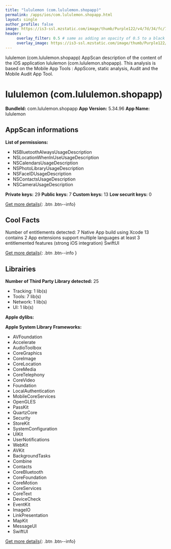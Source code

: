 ```yaml
---
title: "lululemon (com.lululemon.shopapp)"
permalink: /apps/ios/com.lululemon.shopapp.html
layout: single
author_profile: false
image: https://is3-ssl.mzstatic.com/image/thumb/Purple122/v4/7d/34/fc/7d34fc81-3c2c-93b2-c6d3-ad970700de9b/AppIcon-1x_U007emarketing-0-0-0-5-0-0-85-220.png/512x512bb.jpg
header: 
     overlay_filter: 0.5 # same as adding an opacity of 0.5 to a black background
     overlay_image: https://is3-ssl.mzstatic.com/image/thumb/Purple122/v4/7d/34/fc/7d34fc81-3c2c-93b2-c6d3-ad970700de9b/AppIcon-1x_U007emarketing-0-0-0-5-0-0-85-220.png/512x512bb.jpg
---
```

lululemon (com.lululemon.shopapp) AppScan description of the content of the iOS application lululemon (com.lululemon.shopapp). This analysis is based on the Mobile App Tools : AppScore, static analysis, Audit and the Mobile Audit App Tool.

# lululemon (com.lululemon.shopapp)

**BundleId:** com.lululemon.shopapp
**App Version:** 5.34.96
**App Name:** lululemon


## AppScan informations 

**List of permissions:** 
- NSBluetoothAlwaysUsageDescription
- NSLocationWhenInUseUsageDescription
- NSCalendarsUsageDescription
- NSPhotoLibraryUsageDescription
- NSFaceIDUsageDescription
- NSContactsUsageDescription
- NSCameraUsageDescription
  
  
**Private keys:** 29
**Public keys:** 7
**Custom keys:** 13
**Low securit keys:** 0
  
[Get more details](/pricing.html){: .btn .btn--info}

## Cool Facts

Number of entitlements detected: 7
Native App
build using Xcode 13
contains 2 App extensions
support multiple languages
at least 3 entitlemented features (strong iOS integration)
SwiftUI
  
[Get more details](/pricing.html){: .btn .btn--info }

## Librairies 
**Number of Third Party Library detected:** 25
- Tracking: 1 lib(s)
- Tools: 7 lib(s)
- Network: 1 lib(s)
- UI: 1 lib(s)


**Apple dylibs:**


**Apple System Library Frameworks:**
- AVFoundation
- Accelerate
- AudioToolbox
- CoreGraphics
- CoreImage
- CoreLocation
- CoreMedia
- CoreTelephony
- CoreVideo
- Foundation
- LocalAuthentication
- MobileCoreServices
- OpenGLES
- PassKit
- QuartzCore
- Security
- StoreKit
- SystemConfiguration
- UIKit
- UserNotifications
- WebKit
- AVKit
- BackgroundTasks
- Combine
- Contacts
- CoreBluetooth
- CoreFoundation
- CoreMotion
- CoreServices
- CoreText
- DeviceCheck
- EventKit
- ImageIO
- LinkPresentation
- MapKit
- MessageUI
- SwiftUI


  
[Get more details](/pricing.html){: .btn .btn--info}


